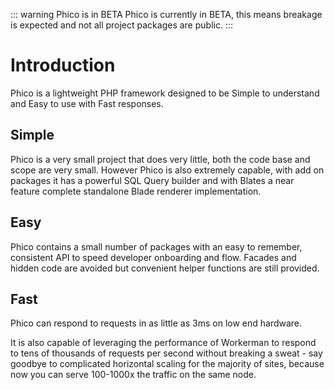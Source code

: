 ::: warning Phico is in BETA
Phico is currently in BETA, this means breakage is expected and not all project packages are public.
:::

# Introduction

Phico is a lightweight PHP framework designed to be Simple to understand and Easy to use with Fast responses.

## Simple

Phico is a very small project that does very little, both the code base and scope are very small.
However Phico is also extremely capable, with add on packages it has a powerful SQL Query builder and with Blates a near feature complete standalone Blade renderer implementation.

## Easy

Phico contains a small number of packages with an easy to remember, consistent API to speed developer onboarding and flow.
Facades and hidden code are avoided but convenient helper functions are still provided.

## Fast

Phico can respond to requests in as little as 3ms on low end hardware.

It is also capable of leveraging the performance of Workerman to respond to tens of thousands of requests per second without breaking a sweat - say goodbye to complicated horizontal scaling for the majority of sites, because now you can serve 100-1000x the traffic on the same node.
